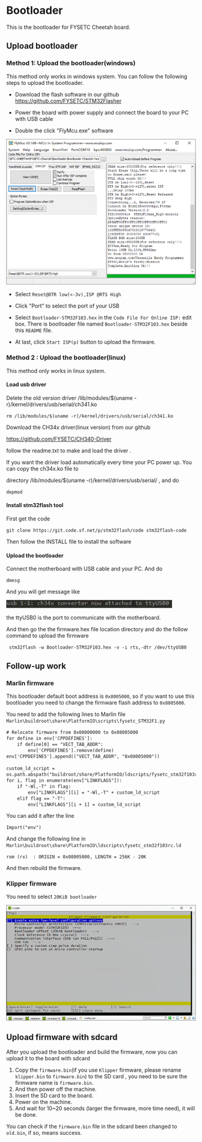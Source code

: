 # Bootloader
This is the bootloader for FYSETC Cheetah board.

## Upload bootloader

### Method 1: Upload the bootloader(windows)

This method only works in windows system. You can follow the following steps to upload the bootloader.

- Download the flash software in our github https://github.com/FYSETC/STM32Flasher


- Power the board with power supply and connect the board to your PC with USB cable

- Double the click "FlyMcu.exe" software

![image-20210706170320150](images/Flymcu.png)

- Select `Reset@DTR low(<-3v),ISP @RTS High`

- Click "Port" to select the port of your USB 


- Select `Bootloader-STM32F103.hex` in the `Code File For Online ISP:` edit box. There is bootloader file named `Bootloader-STM32F103.hex` beside this `README` file. 


- At last, click  `Start ISP(p)` button to upload the firmware.


### Method 2 : Upload the bootloader(linux)

This method only works in linux system.

#### Load usb driver

Delete the old version driver /lib/modules/$(uname -r)/kernel/drivers/usb/serial/ch341.ko

```
rm /lib/modules/$(uname -r)/kernel/drivers/usb/serial/ch341.ko
```

Download the CH34x driver(linux version) from our github

https://github.com/FYSETC/CH340-Driver

follow the readme.txt to make and load the driver .

If you want the driver load automatically every time your PC power up. You can copy the ch34x.ko file to 

directory /lib/modules/$(uname -r)/kernel/drivers/usb/serial/ , and do

```
depmod 
```

#### Install stm32flash tool

First get the code

```
git clone https://git.code.sf.net/p/stm32flash/code stm32flash-code
```

Then follow the INSTALL file to install the software

#### Upload the bootloader

Connect the motherboard with USB cable and your PC. And do

```
dmesg
```

And you will get message like 

![1562654867797](images/AIO_f4.png)

the ttyUSB0 is the port to communicate with the motherboard.

And then go the the firmware.hex file location directory and do the follow command to upload the firmware

```
 stm32flash -w Bootloader-STM32F103.hex -v -i rts,-dtr /dev/ttyUSB0
```

## Follow-up work

### Marlin firmware

This bootloader default boot address is `0x8005000`, so if you want to use this bootloader you need to change the firmware  flash address to `0x8005000`.

You need to add the following lines to Marlin file `Marlin\buildroot\share\PlatformIO\scripts\fysetc_STM32F1.py`

```
# Relocate firmware from 0x08000000 to 0x08005000
for define in env['CPPDEFINES']:
    if define[0] == "VECT_TAB_ADDR":
        env['CPPDEFINES'].remove(define)
env['CPPDEFINES'].append(("VECT_TAB_ADDR", "0x08005000"))

custom_ld_script = os.path.abspath("buildroot/share/PlatformIO/ldscripts/fysetc_stm32f103rc.ld")
for i, flag in enumerate(env["LINKFLAGS"]):
    if "-Wl,-T" in flag:
        env["LINKFLAGS"][i] = "-Wl,-T" + custom_ld_script
    elif flag == "-T":
        env["LINKFLAGS"][i + 1] = custom_ld_script
```

You can add it after the line 

```
Import("env")
```

And change the following line in `Marlin\buildroot\share\PlatformIO\ldscripts\fysetc_stm32f103rc.ld`

```
rom (rx)  : ORIGIN = 0x08005000, LENGTH = 256K - 20K
```

And then rebuild the firmware.

### Klipper firmware

You need to select `20KiB bootloader`

![image-20210706172642480](images/klipper.png)

## Upload firmware with sdcard

After you upload the bootloader and build the firmware, now you can upload it to the board with sdcard

1. Copy the `firmware.bin`(if you use `Klipper` firmware, please rename `klipper.bin` to `firmware.bin`) to the SD card , you need to be sure the firmware name is `firmware.bin`. 
2. And then power off the machine.
3. Insert the SD card to the board.
4. Power on the machine. 
5. And wait for 10~20 seconds (larger the firmware, more time need), it will be done. 

You can check if the `firmware.bin` file in the sdcard been changed to `old.bin`, if so, means success.
